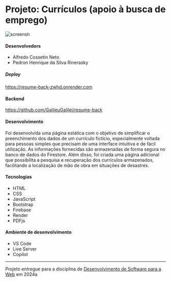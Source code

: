# Projeto: Currículos (apoio à busca de emprego)

![screensh](https://github.com/elc1090/project3-2024a-alfredo-pedro/assets/76018038/2a7d5907-e106-4edf-abfc-566ab41ef584)


#### Desenvolvedors
- Alfredo Cossetin Neto
- Pedron Henrique da Silva Rinerasky

##### Deploy
https://resume-back-zwhd.onrender.com

#### Backend
https://github.com/GalileuGalilei/resume-back

#### Desenvolvimento

Foi desenvolvida uma página estática com o objetivo de simplificar o preenchimento dos dados de um currículo fictício, especialmente voltada para pessoas simples que precisam de uma interface intuitiva e de fácil utilização. As informações fornecidas são armazenadas de forma segura no banco de dados do Firestore. Além disso, foi criada uma página adicional que possibilita a pesquisa e recuperação dos currículos armazenados, facilitando a localização de mão de obra em situações de desastres. 

#### Tecnologias

- HTML
- CSS
- JavaScript
- Bootstrap
- Firebase
- Render
- PDFjs

#### Ambiente de desenvolvimento

- VS Code
- Live Server
- Copilot

---
Projeto entregue para a disciplina de [Desenvolvimento de Software para a Web](http://github.com/andreainfufsm/elc1090-2024a) em 2024a

